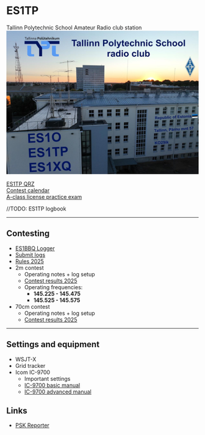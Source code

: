 # ES1TP

Tallinn Polytechnic School Amateur Radio club station
![TPT](TPT_rc_1.jpg)

[ES1TP QRZ](https://www.qrz.com/db/ES1TP)  
[Contest calendar](https://www.erau.ee/et/kalender)  
[A-class license practice exam](olev-mutso.github.io/a-cat-ham/)

//TODO: ES1TP logbook

---

## Contesting

* [ES1BBQ Logger](https://es1bbq.github.io/EDI/#)
* [Submit logs](https://es7arl.carlnet.ee/ull/?p=saadalogi)
* [Rules 2025](https://www.erau.ee/images/Voistlustulemused/ULL_KV/eesti%20ull%20karikavoistlused_juhend.pdf)
* 2m contest
  * Operating notes + log setup
  * [Contest results 2025](https://es7arl.carlnet.ee/ull/?p=ULL2mKV&etapp=2025)
  * Operating frequencies:
    * **145.225 - 145.475**
    * **145.525 - 145.575**
* 70cm contest
  * Operating notes + log setup
  * [Contest results 2025](https://es7arl.carlnet.ee/ull/?p=ULL70cmKV&etapp=2025)

---

## Settings and equipment

* WSJT-X
* Grid tracker 
* Icom IC-9700
  * Important settings 
  * [IC-9700 basic manual](https://www.hamdigitaal.nl/download/algemene-informatie/IC-9700_ENG_Basic_0.pdf)
  * [IC-9700 advanced manual](https://icomuk.co.uk/files/icom/PDF/advancedManuals/IC-9700_AdvancedManual_ENG_1.pdf)

## Links

* [PSK Reporter](https://pskreporter.info/pskmap.html)



